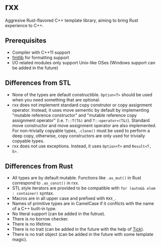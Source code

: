 # rxx
Aggresive Rust-flavored C++ template library, aiming to bring Rust experience to C++.

## Prerequisites
- Compiler with C++11 support
- [fmtlib](http://fmtlib.net) for formatting support
- I/O related modules only support Unix-like OSes (Windows support can be added in the future)

## Differences from STL
- None of the types are default constructible. `Option<T>` should be used when you need something that are optional.
- rxx does not implement standard copy construtor or copy assignment operator. Instead, it uses move sementic by default by implementing "mutable reference constructor" and "mutable reference copy assignment operator" (i.e. `T::T(T&)` and `T::operator=(T&)`). Standard move constructor and move assignment operator are also implemented. For non-trivially copyable types, `.clone()` must be used to perform a deep copy, otherwise, copy constructors are only used for trivially copyable types.
- rxx does not use exceptions. Instead, it uses `Option<T>` and `Result<T, E>`.

## Differences from Rust
- All types are by default mutable. Functions like `.as_mut()` in Rust correspond to `.as_const()` in rxx.
- STL style iterators are provided to be compatible with `for (auto&& elem : container)` syntax.
- Macros are in all upper case and prefixed with `RXX_`.
- Names of primitive types are in CamelCase if it conflicts with the name of a C++ built-in type.
- No literal support (can be added in the futrue).
- There is no borrow checker.
- There is no lifetime.
- There is no trait (can be added in the future with the help of [Tick](https://github.com/pfultz2/Tick)).
- There is no trait object (can be added in the future with some template magic).
